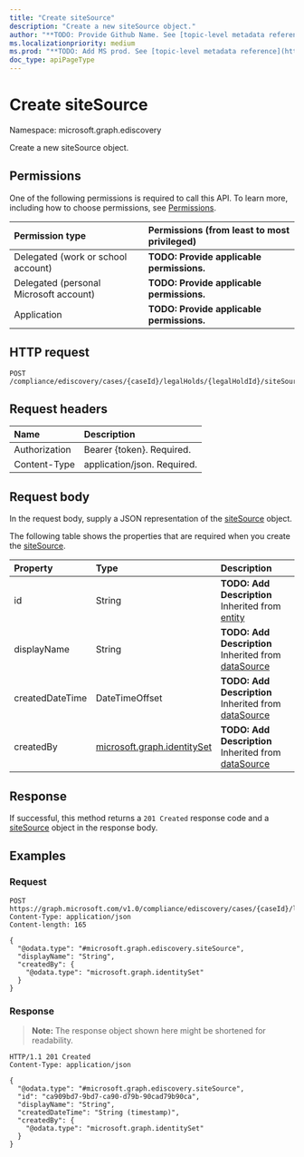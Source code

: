 ```yaml
---
title: "Create siteSource"
description: "Create a new siteSource object."
author: "**TODO: Provide Github Name. See [topic-level metadata reference](https://msgo.azurewebsites.net/add/document/guidelines/metadata.html#topic-level-metadata)**"
ms.localizationpriority: medium
ms.prod: "**TODO: Add MS prod. See [topic-level metadata reference](https://msgo.azurewebsites.net/add/document/guidelines/metadata.html#topic-level-metadata)**"
doc_type: apiPageType
---
```


# Create siteSource
Namespace: microsoft.graph.ediscovery



Create a new siteSource object.

## Permissions
One of the following permissions is required to call this API. To learn more, including how to choose permissions, see [Permissions](/graph/permissions-reference).

|Permission type|Permissions (from least to most privileged)|
|:---|:---|
|Delegated (work or school account)|**TODO: Provide applicable permissions.**|
|Delegated (personal Microsoft account)|**TODO: Provide applicable permissions.**|
|Application|**TODO: Provide applicable permissions.**|

## HTTP request

<!-- {
  "blockType": "ignored"
}
-->
``` http
POST /compliance/ediscovery/cases/{caseId}/legalHolds/{legalHoldId}/siteSources
```

## Request headers
|Name|Description|
|:---|:---|
|Authorization|Bearer {token}. Required.|
|Content-Type|application/json. Required.|

## Request body
In the request body, supply a JSON representation of the [siteSource](../resources/ediscovery-sitesource.md) object.

The following table shows the properties that are required when you create the [siteSource](../resources/ediscovery-sitesource.md).

|Property|Type|Description|
|:---|:---|:---|
|id|String|**TODO: Add Description** Inherited from [entity](../resources/ediscovery-entity.md)|
|displayName|String|**TODO: Add Description** Inherited from [dataSource](../resources/ediscovery-datasource.md)|
|createdDateTime|DateTimeOffset|**TODO: Add Description** Inherited from [dataSource](../resources/ediscovery-datasource.md)|
|createdBy|[microsoft.graph.identitySet](../resources/ediscovery-identityset.md)|**TODO: Add Description** Inherited from [dataSource](../resources/ediscovery-datasource.md)|



## Response

If successful, this method returns a `201 Created` response code and a [siteSource](../resources/ediscovery-sitesource.md) object in the response body.

## Examples

### Request
<!-- {
  "blockType": "request",
  "name": "create_sitesource_from_"
}
-->
``` http
POST https://graph.microsoft.com/v1.0/compliance/ediscovery/cases/{caseId}/legalHolds/{legalHoldId}/siteSources
Content-Type: application/json
Content-length: 165

{
  "@odata.type": "#microsoft.graph.ediscovery.siteSource",
  "displayName": "String",
  "createdBy": {
    "@odata.type": "microsoft.graph.identitySet"
  }
}
```


### Response
>**Note:** The response object shown here might be shortened for readability.
<!-- {
  "blockType": "response",
  "truncated": true,
  "@odata.type": "microsoft.graph.ediscovery.siteSource"
}
-->
``` http
HTTP/1.1 201 Created
Content-Type: application/json

{
  "@odata.type": "#microsoft.graph.ediscovery.siteSource",
  "id": "ca909bd7-9bd7-ca90-d79b-90cad79b90ca",
  "displayName": "String",
  "createdDateTime": "String (timestamp)",
  "createdBy": {
    "@odata.type": "microsoft.graph.identitySet"
  }
}
```


